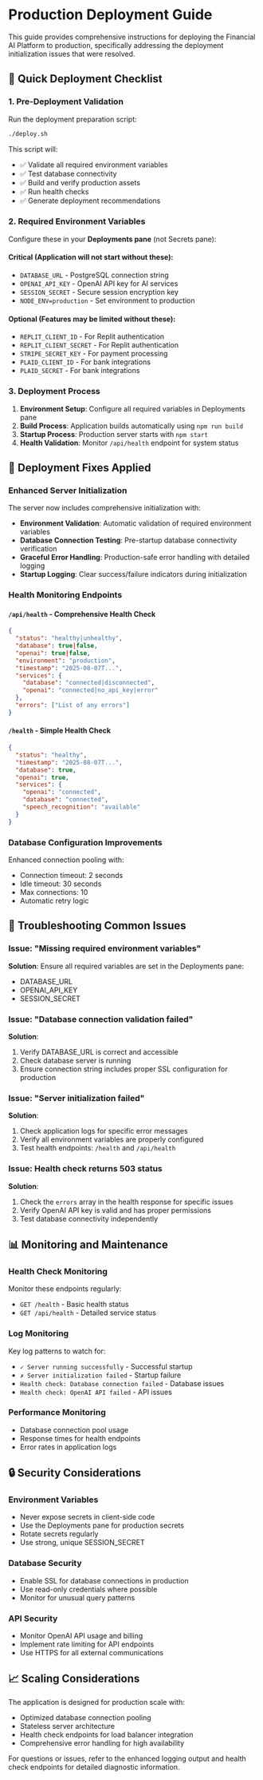 # Production Deployment Guide

This guide provides comprehensive instructions for deploying the Financial AI Platform to production, specifically addressing the deployment initialization issues that were resolved.

## 🚀 Quick Deployment Checklist

### 1. Pre-Deployment Validation
Run the deployment preparation script:
```bash
./deploy.sh
```

This script will:
- ✅ Validate all required environment variables
- ✅ Test database connectivity
- ✅ Build and verify production assets
- ✅ Run health checks
- ✅ Generate deployment recommendations

### 2. Required Environment Variables

Configure these in your **Deployments pane** (not Secrets pane):

#### Critical (Application will not start without these):
- `DATABASE_URL` - PostgreSQL connection string
- `OPENAI_API_KEY` - OpenAI API key for AI services
- `SESSION_SECRET` - Secure session encryption key
- `NODE_ENV=production` - Set environment to production

#### Optional (Features may be limited without these):
- `REPLIT_CLIENT_ID` - For Replit authentication
- `REPLIT_CLIENT_SECRET` - For Replit authentication
- `STRIPE_SECRET_KEY` - For payment processing
- `PLAID_CLIENT_ID` - For bank integrations
- `PLAID_SECRET` - For bank integrations

### 3. Deployment Process

1. **Environment Setup**: Configure all required variables in Deployments pane
2. **Build Process**: Application builds automatically using `npm run build`
3. **Startup Process**: Production server starts with `npm start`
4. **Health Validation**: Monitor `/api/health` endpoint for system status

## 🔧 Deployment Fixes Applied

### Enhanced Server Initialization
The server now includes comprehensive initialization with:

- **Environment Validation**: Automatic validation of required environment variables
- **Database Connection Testing**: Pre-startup database connectivity verification
- **Graceful Error Handling**: Production-safe error handling with detailed logging
- **Startup Logging**: Clear success/failure indicators during initialization

### Health Monitoring Endpoints

#### `/api/health` - Comprehensive Health Check
```json
{
  "status": "healthy|unhealthy",
  "database": true|false,
  "openai": true|false,
  "environment": "production",
  "timestamp": "2025-08-07T...",
  "services": {
    "database": "connected|disconnected",
    "openai": "connected|no_api_key|error"
  },
  "errors": ["List of any errors"]
}
```

#### `/health` - Simple Health Check
```json
{
  "status": "healthy",
  "timestamp": "2025-08-07T...",
  "database": true,
  "openai": true,
  "services": {
    "openai": "connected",
    "database": "connected",
    "speech_recognition": "available"
  }
}
```

### Database Configuration Improvements

Enhanced connection pooling with:
- Connection timeout: 2 seconds
- Idle timeout: 30 seconds
- Max connections: 10
- Automatic retry logic

## 🐛 Troubleshooting Common Issues

### Issue: "Missing required environment variables"
**Solution**: Ensure all required variables are set in the Deployments pane:
- DATABASE_URL
- OPENAI_API_KEY  
- SESSION_SECRET

### Issue: "Database connection validation failed"
**Solution**: 
1. Verify DATABASE_URL is correct and accessible
2. Check database server is running
3. Ensure connection string includes proper SSL configuration for production

### Issue: "Server initialization failed"
**Solution**:
1. Check application logs for specific error messages
2. Verify all environment variables are properly configured
3. Test health endpoints: `/health` and `/api/health`

### Issue: Health check returns 503 status
**Solution**:
1. Check the `errors` array in the health response for specific issues
2. Verify OpenAI API key is valid and has proper permissions
3. Test database connectivity independently

## 📊 Monitoring and Maintenance

### Health Check Monitoring
Monitor these endpoints regularly:
- `GET /health` - Basic health status
- `GET /api/health` - Detailed service status

### Log Monitoring
Key log patterns to watch for:
- `✓ Server running successfully` - Successful startup
- `✗ Server initialization failed` - Startup failure
- `Health check: Database connection failed` - Database issues
- `Health check: OpenAI API failed` - API issues

### Performance Monitoring
- Database connection pool usage
- Response times for health endpoints
- Error rates in application logs

## 🔒 Security Considerations

### Environment Variables
- Never expose secrets in client-side code
- Use the Deployments pane for production secrets
- Rotate secrets regularly
- Use strong, unique SESSION_SECRET

### Database Security
- Enable SSL for database connections in production
- Use read-only credentials where possible
- Monitor for unusual query patterns

### API Security
- Monitor OpenAI API usage and billing
- Implement rate limiting for API endpoints
- Use HTTPS for all external communications

## 📈 Scaling Considerations

The application is designed for production scale with:
- Optimized database connection pooling
- Stateless server architecture
- Health check endpoints for load balancer integration
- Comprehensive error handling for high availability

For questions or issues, refer to the enhanced logging output and health check endpoints for detailed diagnostic information.